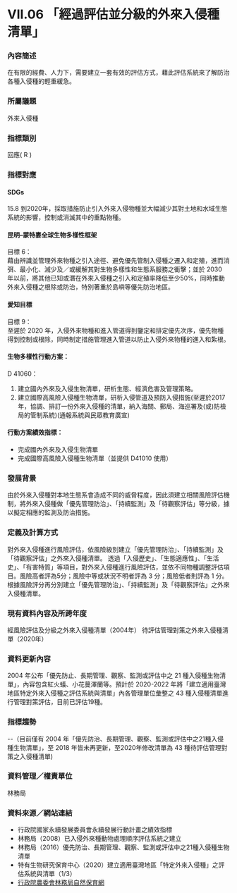 # VII.06 「經過評估並分級的外來入侵種清單」

<script type="text/javascript" src="http://cdn.mathjax.org/mathjax/latest/MathJax.js?config=TeX-AMS-MML_HTMLorMML"></script>

### 內容簡述
在有限的經費、人力下，需要建立一套有效的評估方式，藉此評估系統來了解防治各種入侵種的輕重緩急。

### 所屬議題
外來入侵種
### 指標類別
回應( R )
### 指標對應
#### SDGs
15.8
到2020年，採取措施防止引入外來入侵物種並大幅減少其對土地和水域生態系統的影響，控制或消滅其中的重點物種。
#### 昆明–蒙特婁全球生物多樣性框架
目標 6：<br>
藉由辨識並管理外來物種之引入途徑、避免優先管制入侵種之遷入和定殖，進而消弭、最小化、減少及／或緩解其對生物多樣性和生態系服務之衝擊；並於 2030 年以前，將其他已知或潛在外來入侵種之引入和定殖率降低至少50%，同時推動外來入侵種之根除或防治，特別著重於島嶼等優先防治地區。 
#### 愛知目標
目標 9：<br>
至遲於 2020 年，入侵外來物種和進入管道得到鑒定和排定優先次序，優先物種得到控制或根除，同時制定措施管理進入管道以防止入侵外來物種的進入和紮根。
#### 生物多樣性行動方案：
D 41060：
1. 建立國內外來及入侵生物清單，研析生態、經濟危害及管理策略。
2. 建立國際高風險入侵種生物清單，研析入侵管道及預防入侵措施(至遲於2017年，協調、排訂一份外來入侵種的清單，納入海關、郵局、海巡署及(或)防檢局的管制系統)(通報系統與民眾教育廣宣)
#### 行動方案績效指標：
* 完成國內外來及入侵生物清單
* 完成國際高風險入侵種生物清單（並提供 D41010 使用）
### 發展背景
由於外來入侵種對本地生態系會造成不同的威脅程度，因此須建立相關風險評估機制，將外來入侵種做「優先管理防治」、「持續監測」及「待觀察評估」等分級，據以擬定相應的監測及防治措施。
### 定義及計算方式
對外來入侵種進行風險評估，依風險級別建立「優先管理防治」、「持續監測」及「待觀察評估」之外來入侵種清單。
透過「入侵歷史」、「生態適應性」、「生活史」、「有害特質」等項目，對外來入侵種進行風險評估，並依不同物種調整評估項目。風險高者評為5分；風險中等或狀況不明者評為 3 分；風險低者則評為 1 分。根據風險評分再分別建立「優先管理防治」、「持續監測」及「待觀察評估」之外來入侵種清單。
### 現有資料內容及所跨年度
經風險評估及分級之外來入侵種清單（2004年）
待評估管理對策之外來入侵種清單（2020年）
### 資料更新內容
2004 年公布「優先防止、長期管理、觀察、監測或評估中之 21 種入侵種生物清單」，內容包含紅火蟻、小花蔓澤蘭等。預計於 2020-2022 年將「建立適用臺灣地區特定外來入侵種之評估系統與清單」內各管理單位彙整之 43 種入侵種清單進行管理對策評估，目前已評估19種。
### 指標趨勢
--（目前僅有 2004 年「優先防治、長期管理、觀察、監測或評估中之21種入侵種生物清單」，至 2018 年皆未再更新，至2020年修改清單為 43 種待評估管理對策之入侵種清單)
### 資料管理／權責單位
林務局
### 資料來源／網站連結
* 行政院國家永續發展委員會永續發展行動計畫之績效指標
* 林務局（2008）已入侵外來種動物處理順序評估系統之建立
* 林務局（2016）優先防治、長期管理、觀察、監測或評估中之21種入侵種生物清單
* 特有生物研究保育中心（2020）建立適用臺灣地區「特定外來入侵種」之評估系統與清單（1/3）
* [行政院農委會林務局自然保育網](https://conservation.forest.gov.tw/0000410)
